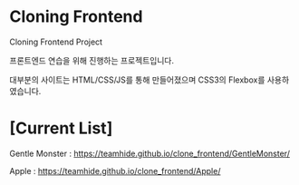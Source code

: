 # Cloning Frontend
Cloning Frontend Project

프론트엔드 연습을 위해 진행하는 프로젝트입니다.

대부분의 사이트는 HTML/CSS/JS를 통해 만들어졌으며 CSS3의 Flexbox를 사용하였습니다.


# [Current List]

Gentle Monster : https://teamhide.github.io/clone_frontend/GentleMonster/

Apple : https://teamhide.github.io/clone_frontend/Apple/
